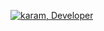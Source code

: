 [![karam, Developer](https://pimp-my-readme.webapp.io/pimp-my-readme/wavy-banner?subtitle=Developer&title=karam)](https://karamkoujan.vercel.app/)
